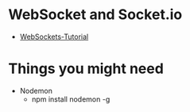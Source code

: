 # WebSocket and Socket.io

- [WebSockets-Tutorial](https://www.youtube.com/watch?v=vQjiN8Qgs3c&list=PL4cUxeGkcC9i4V-_ZVwLmOusj8YAUhj_9)

# Things you might need
- Nodemon
  - npm install nodemon -g